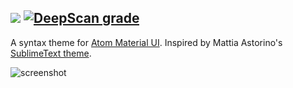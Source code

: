 ![](http://i.imgur.com/f58FC9u.png)
[![DeepScan grade](https://deepscan.io/api/teams/10286/projects/14484/branches/270774/badge/grade.svg)](https://deepscan.io/dashboard#view=project&tid=10286&pid=14484&bid=270774)
---

A syntax theme for [Atom Material UI](https://github.com/silvestreh/atom-material-ui). Inspired by Mattia Astorino's [SublimeText theme](https://github.com/equinusocio/material-theme).

![screenshot](http://i.imgur.com/3YQeDps.png)
